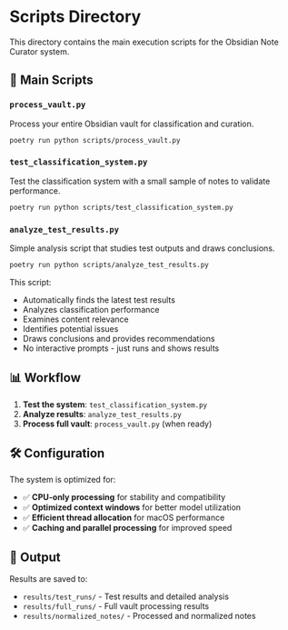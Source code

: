 # Scripts Directory

This directory contains the main execution scripts for the Obsidian Note Curator system.

## 🚀 Main Scripts

### `process_vault.py`
Process your entire Obsidian vault for classification and curation.

```bash
poetry run python scripts/process_vault.py
```

### `test_classification_system.py`
Test the classification system with a small sample of notes to validate performance.

```bash
poetry run python scripts/test_classification_system.py
```

### `analyze_test_results.py`
Simple analysis script that studies test outputs and draws conclusions.

```bash
poetry run python scripts/analyze_test_results.py
```

This script:
- Automatically finds the latest test results
- Analyzes classification performance
- Examines content relevance
- Identifies potential issues
- Draws conclusions and provides recommendations
- No interactive prompts - just runs and shows results

## 📊 Workflow

1. **Test the system**: `test_classification_system.py`
2. **Analyze results**: `analyze_test_results.py`
3. **Process full vault**: `process_vault.py` (when ready)

## 🛠️ Configuration

The system is optimized for:
- ✅ **CPU-only processing** for stability and compatibility
- ✅ **Optimized context windows** for better model utilization
- ✅ **Efficient thread allocation** for macOS performance
- ✅ **Caching and parallel processing** for improved speed

## 📁 Output

Results are saved to:
- `results/test_runs/` - Test results and detailed analysis
- `results/full_runs/` - Full vault processing results
- `results/normalized_notes/` - Processed and normalized notes 